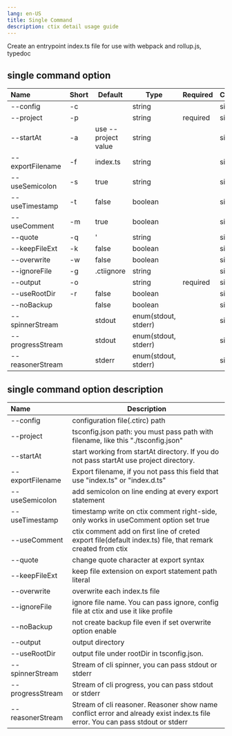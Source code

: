```yaml
---
lang: en-US
title: Single Command
description: ctix detail usage guide
---
```


Create an entrypoint index.ts file for use with webpack and rollup.js, typedoc

## single command option

| Name             | Short | Default             | Type                 | Required | Command |
| :--------------- | ----- | ------------------- | -------------------- | -------- | ------- |
| --config         | -c    |                     | string               |          | single  |
| --project        | -p    |                     | string               | required | single  |
| --startAt        | -a    | use --project value | string               |          | single  |
| --exportFilename | -f    | index.ts            | string               |          | single  |
| --useSemicolon   | -s    | true                | string               |          | single  |
| --useTimestamp   | -t    | false               | boolean              |          | single  |
| --useComment     | -m    | true                | boolean              |          | single  |
| --quote          | -q    | '                   | string               |          | single  |
| --keepFileExt    | -k    | false               | boolean              |          | single  |
| --overwrite      | -w    | false               | boolean              |          | single  |
| --ignoreFile     | -g    | .ctiignore          | string               |          | single  |
| --output         | -o    |                     | string               | required | single  |
| --useRootDir     | -r    | false               | boolean              |          | single  |
| --noBackup       |       | false               | boolean              |          | single  |
| --spinnerStream  |       | stdout              | enum(stdout, stderr) |          | single  |
| --progressStream |       | stdout              | enum(stdout, stderr) |          | single  |
| --reasonerStream |       | stderr              | enum(stdout, stderr) |          | single  |

## single command option description

| Name             | Description                                                                                                                    |
| :--------------- | ------------------------------------------------------------------------------------------------------------------------------ |
| --config         | configuration file(.ctirc) path                                                                                                |
| --project        | tsconfig.json path: you must pass path with filename, like this "./tsconfig.json"                                              |
| --startAt        | start working from startAt directory. If you do not pass startAt use project directory.                                        |
| --exportFilename | Export filename, if you not pass this field that use "index.ts" or "index.d.ts"                                                |
| --useSemicolon   | add semicolon on line ending at every export statement                                                                         |
| --useTimestamp   | timestamp write on ctix comment right-side, only works in useComment option set true                                           |
| --useComment     | ctix comment add on first line of creted export file(default index.ts) file, that remark created from ctix                     |
| --quote          | change quote character at export syntax                                                                                        |
| --keepFileExt    | keep file extension on export statement path literal                                                                           |
| --overwrite      | overwrite each index.ts file                                                                                                   |
| --ignoreFile     | ignore file name. You can pass ignore, config file at ctix and use it like profile                                             |
| --noBackup       | not create backup file even if set overwrite option enable                                                                     |
| --output         | output directory                                                                                                               |
| --useRootDir     | output file under rootDir in tsconfig.json.                                                                                    |
| --spinnerStream  | Stream of cli spinner, you can pass stdout or stderr                                                                           |
| --progressStream | Stream of cli progress, you can pass stdout or stderr                                                                          |
| --reasonerStream | Stream of cli reasoner. Reasoner show name conflict error and already exist index.ts file error. You can pass stdout or stderr |
